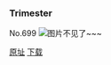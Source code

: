 ### Trimester
No.699
![图片不见了~~~](https://imgs.xkcd.com/comics/trimester.png)

[原址](https://xkcd.com//699) [下载](https://imgs.xkcd.com/comics/trimester.png)

